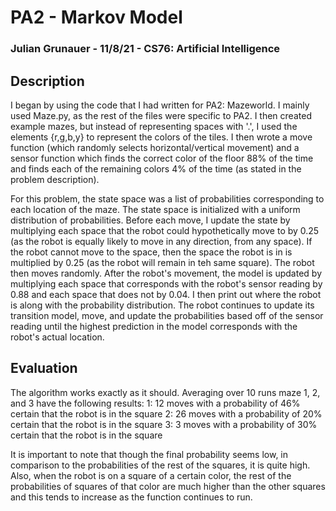 # PA2 - Markov Model
### Julian Grunauer - 11/8/21 - CS76: Artificial Intelligence

## Description
I began by using the code that I had written for PA2: Mazeworld. I mainly used Maze.py, as the rest of the files were specific to PA2. I then created example mazes, but instead of representing spaces with '.', I used the elements {r,g,b,y} to represent the colors of the tiles. I then wrote a move function (which randomly selects horizontal/vertical movement) and a sensor function which finds the correct color of the floor 88% of the time and finds each of the remaining colors 4% of the time (as stated in the problem description). 

For this problem, the state space was a list of probabilities corresponding to each location of the maze. The state space is initialized with a uniform distribution of probabilities. Before each move, I update the state by multiplying each space that the robot could hypothetically move to by 0.25 (as the robot is equally likely to move in any direction, from any space). If the robot cannot move to the space, then the space the robot is in is multiplied by 0.25 (as the robot will remain in teh same square). The robot then moves randomly. After the robot's movement, the model is updated by multiplying each space that corresponds with the robot's sensor reading by 0.88 and each space that does not by 0.04. I then print out where the robot is along with the probability distribution. The robot continues to update its transition model, move, and update the probabilities based off of the sensor reading until the highest prediction in the model corresponds with the robot's actual location.

## Evaluation
The algorithm works exactly as it should. Averaging over 10 runs maze 1, 2, and 3 have the following results:
1: 12 moves with a probability of 46% certain that the robot is in the square
2: 26 moves with a probability of 20% certain that the robot is in the square
3: 3 moves with a probability of 30% certain that the robot is in the square

It is important to note that though the final probability seems low, in comparison to the probabilities of the rest of the squares, it is quite high. Also, when the robot is on a square of a certain color, the rest of the probabilities of squares of that color are much higher than the other squares and this tends to increase as the function continues to run.  
